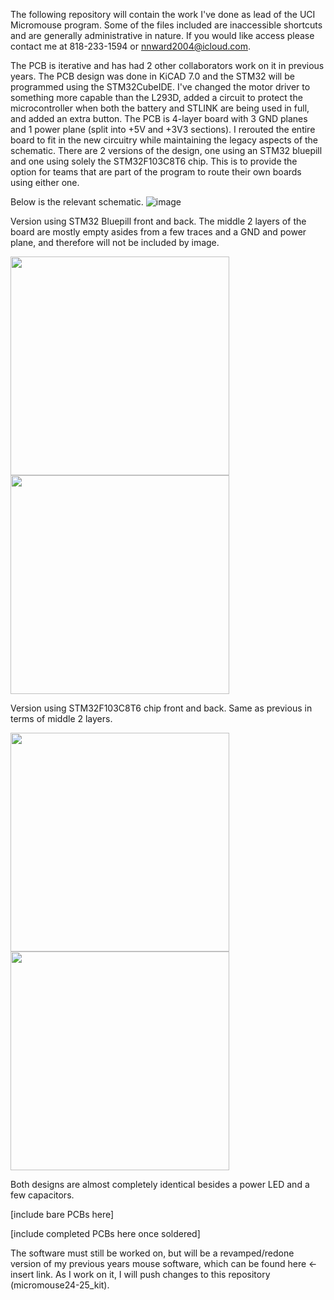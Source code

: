 The following repository will contain the work I've done as lead of the UCI Micromouse program. Some of the files included are inaccessible shortcuts and are generally administrative in nature. If you would like access please contact me at 818-233-1594 or nnward2004@icloud.com. 

The PCB is iterative and has had 2 other collaborators work on it in previous years. The PCB design was done in KiCAD 7.0 and the STM32 will be programmed using the STM32CubeIDE. I've changed the motor driver to something more capable than the L293D, added a circuit to protect the microcontroller when both the battery and STLINK are being used in full, and added an extra button. The PCB is 4-layer board with 3 GND planes and 1 power plane (split into +5V and +3V3 sections). I rerouted the entire board to fit in the new circuitry while maintaining the legacy aspects of the schematic. 
There are 2 versions of the design, one using an STM32 bluepill and one using solely the STM32F103C8T6 chip. This is to provide the option for teams that are part of the program to route their own boards using either one. 

Below is the relevant schematic.
![image](https://github.com/user-attachments/assets/57274af3-9ff8-443b-be0d-c0a3542038d5)

Version using STM32 Bluepill front and back. The middle 2 layers of the board are mostly empty asides from a few traces and a GND and power plane, and therefore will not be included by image.

<img src="https://github.com/user-attachments/assets/7a1101fa-6da8-4797-8f15-576cd310add3" width="350">  <img src="https://github.com/user-attachments/assets/772ac968-2068-4fbf-b332-b3c57b703e93" width="350">

Version using STM32F103C8T6 chip front and back. Same as previous in terms of middle 2 layers. 

<img src="https://github.com/user-attachments/assets/0bcf6cd8-7790-47f7-8646-606f38799931" width="350">  <img src="https://github.com/user-attachments/assets/06eaa6ac-2706-48ad-be41-6625ef521af0" width="350">

Both designs are almost completely identical besides a power LED and a few capacitors. 

[include bare PCBs here]

[include completed PCBs here once soldered]

The software must still be worked on, but will be a revamped/redone version of my previous years mouse software, which can be found here <- insert link. As I work on it, I will push changes to this repository (micromouse24-25_kit). 